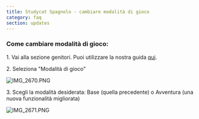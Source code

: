 ```yaml
---
title: Studycat Spagnolo - cambiare modalità di gioco
category: faq
section: updates
---
```

 


### **Come cambiare modalità di gioco:**


1\. Vai alla sezione genitori. Puoi utilizzare la nostra guida [qui](https://help.studycat.com/hc/en-us/articles/34518228622105/preview/eyJhbGciOiJIUzI1NiJ9.eyJpZCI6MzQ1MTgyMjg2MjIxMDUsImV4cCI6MTcyMDQxMDgxN30.7hW1u2Miesjcs2XqDuBHBNv7tBPGmmhqN4EJUGeGWJE).


2\. Seleziona "Modalità di gioco"


  
![IMG_2670.PNG](https://help.studycat.com/hc/article_attachments/34771475427225)


3\. Scegli la modalità desiderata: Base (quella precedente) o Avventura (una nuova funzionalità migliorata)


 


![IMG_2671.PNG](https://help.studycat.com/hc/article_attachments/34771498307353)